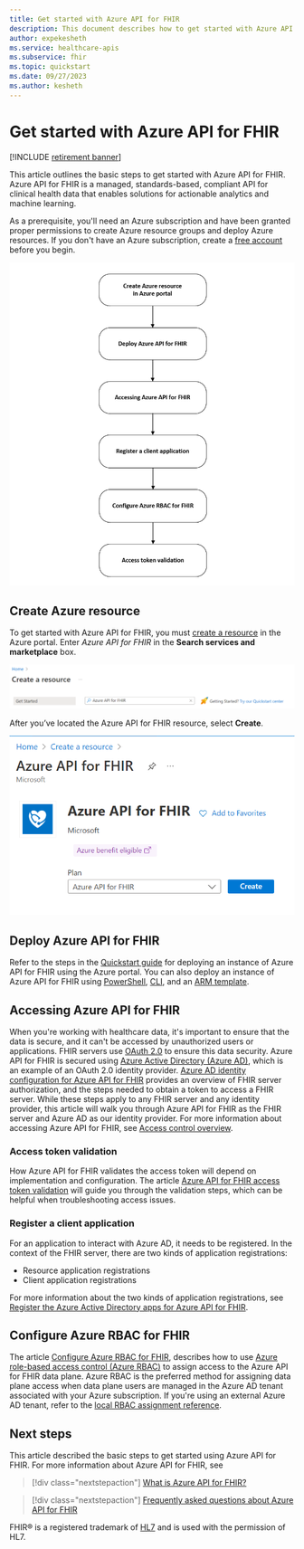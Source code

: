 ```yaml
---
title: Get started with Azure API for FHIR
description: This document describes how to get started with Azure API for FHIR.
author: expekesheth
ms.service: healthcare-apis
ms.subservice: fhir
ms.topic: quickstart
ms.date: 09/27/2023
ms.author: kesheth
---
```


# Get started with Azure API for FHIR

[!INCLUDE [retirement banner](../includes/healthcare-apis-azure-api-fhir-retirement.md)]

This article outlines the basic steps to get started with Azure API for FHIR. Azure API for FHIR is a managed, standards-based, compliant API for clinical health data that enables solutions for actionable analytics and machine learning.

As a prerequisite, you'll need an Azure subscription and have been granted proper permissions to create Azure resource groups and deploy Azure resources. If you don't have an Azure subscription, create a [free account](https://azure.microsoft.com/free/?WT.mc_id=A261C142F) before you begin.

[![Screenshot of Azure API for FHIR flow diagram.](media/get-started/get-started-azure-api-fhir-diagram.png)](media/get-started/get-started-azure-api-fhir-diagram.png#lightbox)

## Create Azure resource

To get started with Azure API for FHIR, you must [create a resource](https://portal.azure.com/#create/hub) in the Azure portal.  Enter *Azure API for FHIR* in the **Search services and marketplace** box.

 
[![Screenshot of the Azure search services and marketplace text box.](media/get-started/search-services-marketplace.png)](media/get-started/search-services-marketplace.png#lightbox)

After you’ve located the Azure API for FHIR resource, select **Create**.

[![Screenshot of the create Azure API for FHIR resource button.](media/get-started/create-azure-api-for-fhir-resource.png)](media/get-started/create-azure-api-for-fhir-resource.png#lightbox)

## Deploy Azure API for FHIR

Refer to the steps in the [Quickstart guide](fhir-paas-portal-quickstart.md) for deploying an instance of Azure API for FHIR using the Azure portal. You can also deploy an instance of Azure API for FHIR using [PowerShell](fhir-paas-powershell-quickstart.md), [CLI](fhir-paas-cli-quickstart.md), and an [ARM template](azure-api-fhir-resource-manager-template.md).

## Accessing Azure API for FHIR

When you're working with healthcare data, it's important to ensure that the data is secure, and it can't be accessed by unauthorized users or applications. FHIR servers use [OAuth 2.0](https://oauth.net/2/) to ensure this data security. Azure API for FHIR is secured using [Azure Active Directory (Azure AD)](../../active-directory/index.yml), which is an example of an OAuth 2.0 identity provider. [Azure AD identity configuration for Azure API for FHIR](././../azure-api-for-fhir/azure-active-directory-identity-configuration.md) provides an overview of FHIR server authorization, and the steps needed to obtain a token to access a FHIR server. While these steps apply to any FHIR server and any identity provider, this article will walk you through Azure API for FHIR as the FHIR server and Azure AD as our identity provider. For more information about accessing Azure API for FHIR, see [Access control overview](././../azure-api-for-fhir/azure-active-directory-identity-configuration.md#access-control-overview).

### Access token validation

How Azure API for FHIR validates the access token will depend on implementation and configuration. The article [Azure API for FHIR access token validation](azure-api-fhir-access-token-validation.md) will guide you through the validation steps, which can be helpful when troubleshooting access issues.

### Register a client application

For an application to interact with Azure AD, it needs to be registered. In the context of the FHIR server, there are two kinds of application registrations:

-	Resource application registrations
-	Client application registrations

For more information about the two kinds of application registrations, see [Register the Azure Active Directory apps for Azure API for FHIR](fhir-app-registration.md).

## Configure Azure RBAC for FHIR

The article [Configure Azure RBAC for FHIR](configure-azure-rbac.md), describes how to use [Azure role-based access control (Azure RBAC)](../../role-based-access-control/index.yml) to assign access to the Azure API for FHIR data plane. Azure RBAC is the preferred method for assigning data plane access when data plane users are managed in the Azure AD tenant associated with your Azure subscription. If you're using an external Azure AD tenant, refer to the [local RBAC assignment reference](configure-local-rbac.md).

## Next steps

This article described the basic steps to get started using Azure API for FHIR. For more information about Azure API for FHIR, see

>[!div class="nextstepaction"]
>[What is Azure API for FHIR?](overview.md)

>[!div class="nextstepaction"]
>[Frequently asked questions about Azure API for FHIR](fhir-faq.yml)

FHIR&#174; is a registered trademark of [HL7](https://hl7.org/fhir/) and is used with the permission of HL7.
